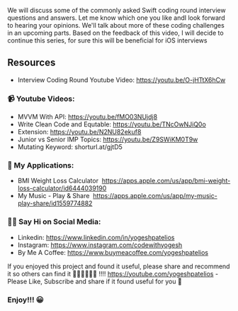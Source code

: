We will discuss some of the commonly asked Swift coding round interview questions and answers. Let me know which one you like andI look forward to hearing your opinions.
We'll talk about more of these coding challenges in an upcoming parts.
Based on the feedback of this video, I will decide to continue this series, for sure this will be beneficial for iOS interviews

## Resources
- Interview Coding Round Youtube Video: https://youtu.be/O-jHTtX6hCw

### 📹 Youtube Videos:
- MVVM With API: https://youtu.be/fMO03NUjdj8
- Write Clean Code and Equtable: https://youtu.be/TNcOwNJiQ0o
- Extension: https://youtu.be/N2NU82ekuf8
- Junior vs Senior IMP Topics: https://youtu.be/Z9SWiKM0T9w
- Mutating Keyword: shorturl.at/gjtD5

### 📱 My Applications:
- BMI Weight Loss Calculator 
https://apps.apple.com/us/app/bmi-weight-loss-calculator/id6444039190
- My Music - Play & Share 
https://apps.apple.com/us/app/my-music-play-share/id1559774882

### 🙋‍♂️ Say Hi on Social Media:
- Linkedin: https://www.linkedin.com/in/yogeshpatelios
- Instagram: https://www.instagram.com/codewithyogesh
- By Me A Coffee: https://www.buymeacoffee.com/yogeshpatelios

If you enjoyed this project and found it useful, please share and recommend it so others can find it 💚💚💚💚💚💚 !!!! 
https://youtube.com/yogeshpatelios - Please Like, Subscribe and share if it found useful for you 🤟

### Enjoy!!! 😀

